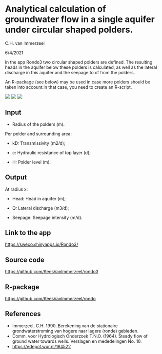 
# Analytical calculation of groundwater flow in a single aquifer under circular shaped polders.

C.H. van Immerzeel

6/4/2021

In the app Rondo3 two circular shaped polders are defined. The resulting heads in the aquifer below these polders is calculated, as well as the lateral discharge in this aquifer and the seepage to of from the polders.

An R-package (see below) may be used in case more polders should be taken into account.In that case, you need to create an R-script.

![](https://user-images.githubusercontent.com/16401251/113734274-7e9b5980-96fb-11eb-910d-4ddab96cf72b.PNG)
![](https://user-images.githubusercontent.com/16401251/113697604-b55d7980-96d3-11eb-8f54-93049840d2d8.PNG)
![](https://user-images.githubusercontent.com/16401251/113697646-c5755900-96d3-11eb-8b47-5033a3722d09.PNG)


## Input
- Radius of the polders (m).

Per polder and surrounding area:

- kD: Transmissivity (m2/d);

- c: Hydraulic resistance of top layer (d);

- H: Polder level (m).

## Output
At radius x:

- Head: Head in aquifer (m);

- Q: Lateral discharge (m3/d);

- Seepage: Seepage intensity (m/d).


## Link to the app

<https://sweco.shinyapps.io/Rondo3/>

## Source code
<https://github.com/KeesVanImmerzeel/rondo3>

## R-package
<https://github.com/KeesVanImmerzeel/rondo>

## References
- Immerzeel, C.H. 1990. Berekening van de stationaire grondwaterstroming van hogere naar lagere (ronde) gebieden.
- Comm. voor Hydrologisch Onderzoek T.N.O. (1964). Steady flow of ground water towards wells. Verslagen en mededelingen No. 10.
- <https://edepot.wur.nl/184522>
